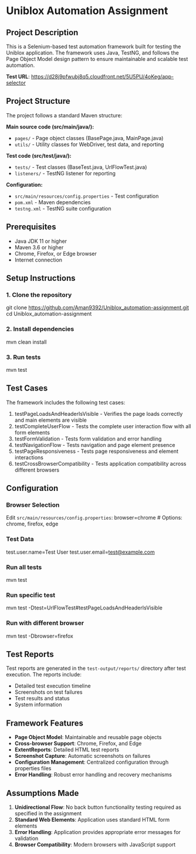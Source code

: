 # Uniblox Automation Assignment

## Project Description
This is a Selenium-based test automation framework built for testing the Uniblox application. The framework uses Java, TestNG, and follows the Page Object Model design pattern to ensure maintainable and scalable test automation.

**Test URL**: https://d28j9pfwubj8q5.cloudfront.net/5U5PU/4oKeg/app-selector

## Project Structure

The project follows a standard Maven structure:

**Main source code (src/main/java/):**
- `pages/` - Page object classes (BasePage.java, MainPage.java)
- `utils/` - Utility classes for WebDriver, test data, and reporting

**Test code (src/test/java/):**
- `tests/` - Test classes (BaseTest.java, UrlFlowTest.java)
- `listeners/` - TestNG listener for reporting

**Configuration:**
- `src/main/resources/config.properties` - Test configuration
- `pom.xml` - Maven dependencies
- `testng.xml` - TestNG suite configuration

## Prerequisites
- Java JDK 11 or higher
- Maven 3.6 or higher
- Chrome, Firefox, or Edge browser
- Internet connection

## Setup Instructions

### 1. Clone the repository

git clone https://github.com/Aman9392/Uniblox_automation-assignment.git
cd Uniblox_automation-assignment


### 2. Install dependencies

mvn clean install


### 3. Run tests

mvn test


## Test Cases

The framework includes the following test cases:

1. testPageLoadsAndHeaderIsVisible - Verifies the page loads correctly and main elements are visible
2. testCompleteUserFlow - Tests the complete user interaction flow with all form elements
3. testFormValidation - Tests form validation and error handling
4. testNavigationFlow - Tests navigation and page element presence
5. testPageResponsiveness - Tests page responsiveness and element interactions
6. testCrossBrowserCompatibility - Tests application compatibility across different browsers

## Configuration

### Browser Selection
Edit `src/main/resources/config.properties`:
browser=chrome  # Options: chrome, firefox, edge


### Test Data
test.user.name=Test User
test.user.email=test@example.com


### Run all tests

mvn test


### Run specific test

mvn test -Dtest=UrlFlowTest#testPageLoadsAndHeaderIsVisible


### Run with different browser

mvn test -Dbrowser=firefox



## Test Reports

Test reports are generated in the `test-output/reports/` directory after test execution. The reports include:
- Detailed test execution timeline
- Screenshots on test failures
- Test results and status
- System information

## Framework Features

- **Page Object Model**: Maintainable and reusable page objects
- **Cross-browser Support**: Chrome, Firefox, and Edge
- **ExtentReports**: Detailed HTML test reports
- **Screenshot Capture**: Automatic screenshots on failures
- **Configuration Management**: Centralized configuration through properties files
- **Error Handling**: Robust error handling and recovery mechanisms

## Assumptions Made

1. **Unidirectional Flow**: No back button functionality testing required as specified in the assignment
2. **Standard Web Elements**: Application uses standard HTML form elements
3. **Error Handling**: Application provides appropriate error messages for validation
4. **Browser Compatibility**: Modern browsers with JavaScript support

